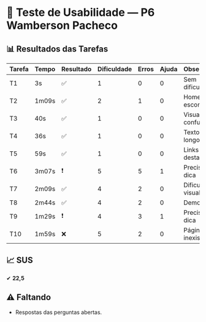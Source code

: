 # 👤 Teste de Usabilidade — P6 Wamberson Pacheco

## 📊 Resultados das Tarefas
| Tarefa | Tempo | Resultado | Dificuldade | Erros | Ajuda | Observações |
|--------|-------|-----------|-------------|-------|-------|-------------|
| T1 | 3s | ✅ | 1 | 0 | 0 | Sem dificuldades |
| T2 | 1m09s | ✅ | 2 | 1 | 0 | Home escondido |
| T3 | 40s | ✅ | 1 | 0 | 0 | Visual confuso |
| T4 | 36s | ✅ | 1 | 0 | 0 | Textos longos |
| T5 | 59s | ✅ | 1 | 0 | 0 | Links mal destacados |
| T6 | 3m07s | ❗ | 5 | 5 | 1 | Precisou de dica |
| T7 | 2m09s | ✅ | 4 | 2 | 0 | Dificuldade visual |
| T8 | 2m44s | ✅ | 4 | 2 | 0 | Demorou |
| T9 | 1m29s | ❗ | 4 | 3 | 1 | Precisou de dica |
| T10 | 1m59s | ❌ | 5 | 2 | 0 | Página inexistente |

## 📈 SUS
✔ **22,5**

## ⚠️ Faltando
- Respostas das perguntas abertas.
